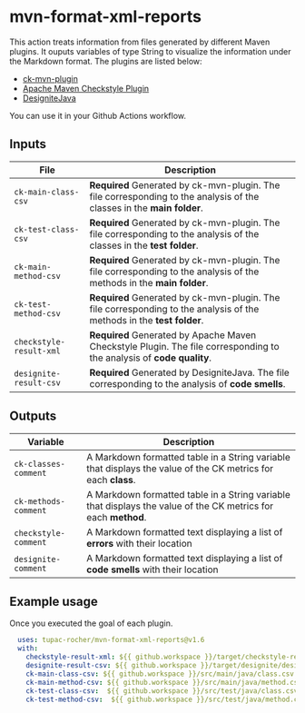
# mvn-format-xml-reports

This action treats information from files generated by different Maven plugins. It ouputs variables of type String to visualize the information under the Markdown format.
The plugins are listed below:

- [ck-mvn-plugin](https://github.com/jazzmuesli/ck-mvn-plugin)
- [Apache Maven Checkstyle Plugin](https://maven.apache.org/plugins/maven-checkstyle-plugin/)
- [DesigniteJava](https://github.com/tushartushar/DesigniteJava)

You can use it in your Github Actions workflow.

## Inputs

| File | Description |
| ----------------------- | - |
| `ck-main-class-csv`     | **Required** Generated by ck-mvn-plugin. The file corresponding to the analysis of the classes in the **main folder**. |
| `ck-test-class-csv`     | **Required** Generated by ck-mvn-plugin. The file corresponding to the analysis of the classes in the **test folder**. |
| `ck-main-method-csv`    | **Required** Generated by ck-mvn-plugin. The file corresponding to the analysis of the methods in the **main folder**. |
| `ck-test-method-csv`    | **Required** Generated by ck-mvn-plugin. The file corresponding to the analysis of the methods in the **test folder**. |
| `checkstyle-result-xml` | **Required** Generated by Apache Maven Checkstyle Plugin. The file corresponding to the analysis of **code quality**. |
| `designite-result-csv`  | **Required** Generated by DesigniteJava. The file corresponding to the analysis of **code smells**. |

## Outputs

| Variable | Description |
| -------------------- | - |
| `ck-classes-comment` | A Markdown formatted table in a String variable that displays the value of the CK metrics for each **class**. |
| `ck-methods-comment` | A Markdown formatted table in a String variable that displays the value of the CK metrics for each **method**. |
|  `checkstyle-comment` | A Markdown formatted text displaying a list of **errors** with their location |
| `designite-comment` | A Markdown formatted text displaying a list of **code smells** with their location |

## Example usage

Once you executed the goal of each plugin.

```yaml
  uses: tupac-rocher/mvn-format-xml-reports@v1.6
  with:
    checkstyle-result-xml: ${{ github.workspace }}/target/checkstyle-result.xml
    designite-result-csv: ${{ github.workspace }}/target/designite/designCodeSmells.csv
    ck-main-class-csv: ${{ github.workspace }}/src/main/java/class.csv
    ck-main-method-csv: ${{ github.workspace }}/src/main/java/method.csv
    ck-test-class-csv:  ${{ github.workspace }}/src/test/java/class.csv
    ck-test-method-csv:  ${{ github.workspace }}/src/test/java/method.csv
```
